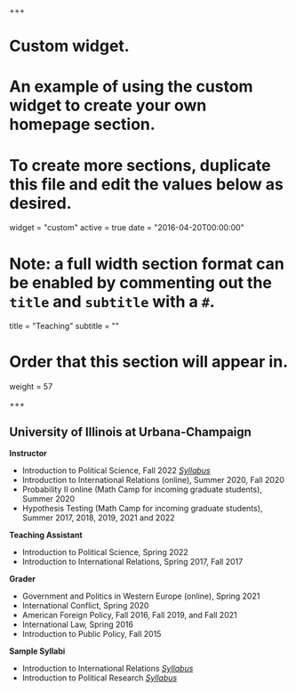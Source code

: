 +++
# Custom widget.
# An example of using the custom widget to create your own homepage section.
# To create more sections, duplicate this file and edit the values below as desired.
widget = "custom"
active = true
date = "2016-04-20T00:00:00"

# Note: a full width section format can be enabled by commenting out the `title` and `subtitle` with a `#`.
title = "Teaching"
subtitle = ""


# Order that this section will appear in.
weight = 57


+++
**<h2> University of Illinois at Urbana-Champaign </h2>**

**Instructor**
+ Introduction to Political Science, Fall 2022 _[Syllabus](uploads/PS100.pdf)_ 
+ Introduction to International Relations (online), Summer 2020, Fall 2020  
+ Probability II online (Math Camp for incoming graduate students), Summer 2020
+ Hypothesis Testing (Math Camp for incoming graduate students), Summer 2017, 2018, 2019, 2021 and 2022

**Teaching Assistant**
+ Introduction to Political Science, Spring 2022 
+ Introduction to International Relations, Spring 2017, Fall 2017  

**Grader**
+ Government and Politics in Western Europe (online), Spring 2021
+ International Conflict, Spring 2020
+ American Foreign Policy, Fall 2016, Fall 2019, and Fall 2021
+ International Law, Spring 2016
+ Introduction to Public Policy, Fall 2015  

**Sample Syllabi**

+ Introduction to International Relations _[Syllabus](uploads/PS280.pdf)_
+ Introduction to Political Research _[Syllabus](uploads/PS230_Syllabus.pdf)_





